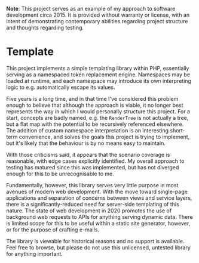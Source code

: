 **Note**: This project serves as an example of my approach to software development circa 2015. It is provided without warranty or license, 
with an intent of demonstrating contemporary abilities regarding project structure and thoughts regarding testing.

# Template
This project implements a simple templating library within PHP, essentially serving as a namespaced token replacement engine. Namespaces
may be loaded at runtime, and each namespace may introduce its own interpreting logic to e.g. automatically escape its values.

Five years is a long time, and in that time I've considered this problem enough to believe that although the approach is viable, it no
longer best represents the way in which I would personally structure this project. For a start, concepts are badly named, e.g. the
`RenderTree` is not actually a tree, but a flat map with the potential to be recursively referenced elsewhere. The addition of
custom namespace interpretation is an interesting short-term convenience, and solves the goals this project is trying to implement,
but it's likely that the behaviour is by no means easy to maintain.

With those criticisms said, it appears that the scenario coverage is reasonable, with edge cases explicitly identified. My overall
approach to testing has matured since this was implemented, but has not diverged enough for this to be unrecognisable to me.

Fundamentally, however, this library serves very little purpose in most avenues of modern web development. With the move toward
single-page applications and separation of concerns between views and service layers, there is a significantly-reduced need for
server-side templating of this nature. The state of web development in 2020 promotes the use of background web requests to APIs
for anything serving dynamic data. There is limited scope for this to be useful within a static site generator, however, or for
the purpose of crafting e-mails.

The library is viewable for historical reasons and no support is available. Feel free to browse, but please do not use this
unlicensed, untested library for anything important.

